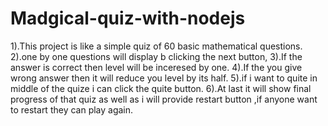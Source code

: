 # Madgical-quiz-with-nodejs
1).This project is like a simple quiz of 60 basic mathematical questions. 
2).one by one questions will display b clicking the next button,
3).If the answer is correct then level will be inceresed by one.
4).If the you give wrong answer then it will reduce you level by its half.
5).if i want to quite in middle of the quize i can click the quite button.
6).At last it will show final progress of that quiz as well as i will provide restart button ,if anyone want to restart they can play again.
